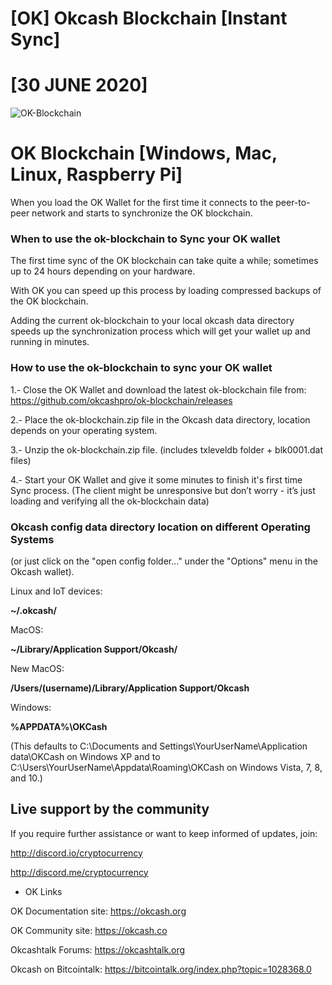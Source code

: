 # [OK] Okcash Blockchain [Instant Sync]

# [30 JUNE 2020] 

![OK-Blockchain](https://i.imgur.com/JUQA9LW.png)

# OK Blockchain [Windows, Mac, Linux, Raspberry Pi]

When you load the OK Wallet for the first time it connects to the peer-to-peer network and starts to synchronize the OK blockchain. 

### When to use the ok-blockchain to Sync your OK wallet

The first time sync of the OK blockchain can take quite a while; sometimes up to 24 hours depending on your hardware. 

With OK you can speed up this process by loading compressed backups of the OK blockchain. 

Adding the current ok-blockchain to your local okcash data directory speeds up the synchronization process which will get your wallet up and running in minutes.

### How to use the ok-blockchain to sync your OK wallet

1.- Close the OK Wallet and download the latest ok-blockchain file from:
      https://github.com/okcashpro/ok-blockchain/releases

2.- Place the ok-blockchain.zip file in the Okcash data directory, location depends on your operating system.

3.- Unzip the ok-blockchain.zip file. (includes txleveldb folder + blk0001.dat files)

4.- Start your OK Wallet and give it some minutes to finish it's first time Sync process. 
(The client might be unresponsive but don’t worry - it’s just loading and verifying all the ok-blockchain data)

### Okcash config data directory location on different Operating Systems
(or just click on the "open config folder..." under the "Options" menu in the Okcash wallet).

Linux and IoT devices:

**~/.okcash/**

MacOS:

**~/Library/Application Support/Okcash/**

New MacOS:

**/Users/(username)/Library/Application Support/Okcash**

Windows:

**%APPDATA%\OKCash**

(This defaults to C:\Documents and Settings\YourUserName\Application data\OKCash on Windows XP and to C:\Users\YourUserName\Appdata\Roaming\OKCash on Windows Vista, 7, 8, and 10.)

## Live support by the community

If you require further assistance or want to keep informed of updates, join:

http://discord.io/cryptocurrency

http://discord.me/cryptocurrency

- OK Links 

OK Documentation site: https://okcash.org

OK Community site: https://okcash.co

Okcashtalk Forums: https://okcashtalk.org

Okcash on Bitcointalk: https://bitcointalk.org/index.php?topic=1028368.0
